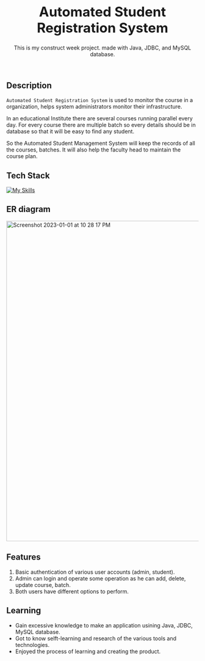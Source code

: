 <h1 align="center" style="font-size:35px">
  <b>Automated Student Registration System</b>
</h1>
<p align="center">
  This is my construct week project. made with Java, JDBC, and MySQL database.
  
</p>

<br/>

<!-- <img align="right" alt="Coding" width="400" src="https://user-images.githubusercontent.com/76105799/193437482-ca30d43e-4da0-43d2-8123-97941007b6e1.png"> -->

## Description

`Automated Student Registration System` is used to monitor the course in a organization, helps system administrators monitor their infrastructure.

In an educational Institute there are several courses running parallel every day. For every course there are multiple batch so every details should be in database so that it will be easy to find any student.

So the Automated Student Management System will keep the records of all the courses, batches. It will also help the faculty head to maintain the course plan.

## Tech Stack

[![My Skills](https://skillicons.dev/icons?i=java,spring,mysql,powershell,git,github)](https://nitesh314.github.io/)

## ER diagram
<img width="839" alt="Screenshot 2023-01-01 at 10 28 17 PM" src="https://user-images.githubusercontent.com/96117548/210178846-a755de51-b6d1-429b-9fa8-37573f61f3d4.png">


## Features

1. Basic authentication of various user accounts (admin, student).
2. Admin can login and operate some operation as he can add, delete, update course, batch.
3. Both users have different options to perform.


## Learning

- Gain excessive knowledge to make an application usining Java, JDBC, MySQL database.
- Got to know selft-learning and research of the various tools and technologies.
- Enjoyed the process of learning and creating the product.
